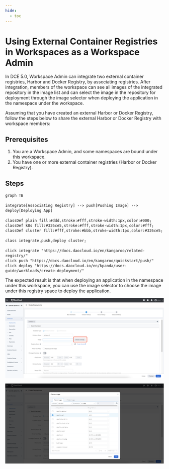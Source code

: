 ```yaml
---
hide:
  - toc
---
```


# Using External Container Registries in Workspaces as a Workspace Admin

In DCE 5.0, Workspace Admin can integrate two external container registries, Harbor and Docker Registry, by associating registries. After integration, members of the workspace can see all images of the integrated repository in the image list and can select the image in the repository for deployment through the image selector when deploying the application in the namespace under the workspace.

Assuming that you have created an external Harbor or Docker Registry, follow the steps below to share the external Harbor or Docker Registry with workspace members:

## Prerequisites

1. You are a Workspace Admin, and some namespaces are bound under this workspace.
2. You have one or more external container registries (Harbor or Docker Registry).

## Steps

```mermaid
graph TB

integrate[Associating Registry] --> push[Pushing Image] --> deploy[Deploying App]

classDef plain fill:#ddd,stroke:#fff,stroke-width:1px,color:#000;
classDef k8s fill:#326ce5,stroke:#fff,stroke-width:1px,color:#fff;
classDef cluster fill:#fff,stroke:#bbb,stroke-width:1px,color:#326ce5;

class integrate,push,deploy cluster;

click integrate "https://docs.daocloud.io/en/kangaroo/related-registry/"
click push "https://docs.daocloud.io/en/kangaroo/quickstart/push/"
click deploy "https://docs.daocloud.io/en/kpanda/user-guide/workloads/create-deployment/"
```

The expected result is that when deploying an application in the namespace under this workspace, you can use the image selector to choose the image under this registry space to deploy the application.

![button](../images/wsadmin01.png)

![choose an image](../images/wsadmin02.png)
